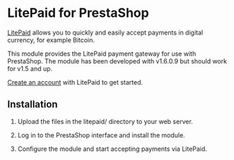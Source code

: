 LitePaid for PrestaShop
=======================

[LitePaid](https://litepaid.com) allows you to quickly and easily accept
payments in digital currency, for example Bitcoin.

This module provides the LitePaid payment gateway for use with PrestaShop. The
module has been developed with v1.6.0.9 but should work for v1.5 and up.

[Create an account](https://litepaid.com/register) with LitePaid to get started.


Installation
------------

 1. Upload the files in the litepaid/ directory to your web server.

 2. Log in to the PrestaShop interface and install the module.

 3. Configure the module and start accepting payments via LitePaid.
